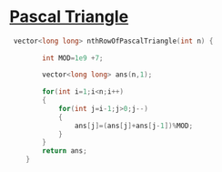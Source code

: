<h1><a href="https://www.geeksforgeeks.org/problems/pascal-triangle0652/1">Pascal Triangle</a></h1>

```cpp
 vector<long long> nthRowOfPascalTriangle(int n) {
       
        int MOD=1e9 +7;
        
        vector<long long> ans(n,1);
        
        for(int i=1;i<n;i++)
        {
            for(int j=i-1;j>0;j--)
            {
                ans[j]=(ans[j]+ans[j-1])%MOD;
            }
        }
        return ans;
    }
```
